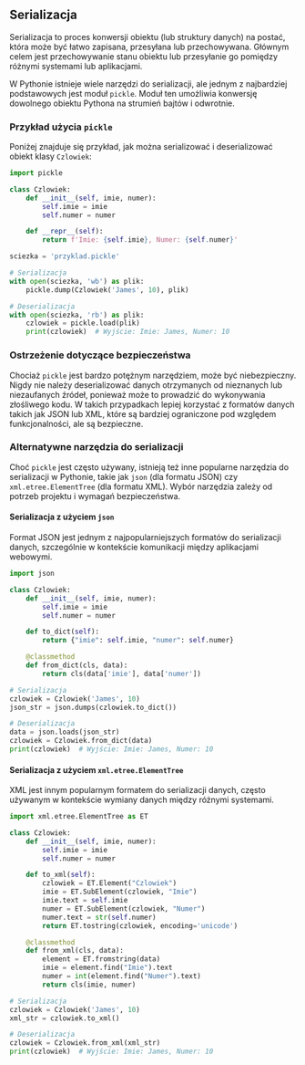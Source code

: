 ## Serializacja

Serializacja to proces konwersji obiektu (lub struktury danych) na postać, która może być łatwo zapisana, przesyłana lub przechowywana. Głównym celem jest przechowywanie stanu obiektu lub przesyłanie go pomiędzy różnymi systemami lub aplikacjami.

W Pythonie istnieje wiele narzędzi do serializacji, ale jednym z najbardziej podstawowych jest moduł `pickle`. Moduł ten umożliwia konwersję dowolnego obiektu Pythona na strumień bajtów i odwrotnie.

### Przykład użycia `pickle`

Poniżej znajduje się przykład, jak można serializować i deserializować obiekt klasy `Czlowiek`:

```python
import pickle

class Czlowiek:
    def __init__(self, imie, numer):
        self.imie = imie
        self.numer = numer

    def __repr__(self):
        return f'Imie: {self.imie}, Numer: {self.numer}'

sciezka = 'przyklad.pickle'

# Serializacja
with open(sciezka, 'wb') as plik:
    pickle.dump(Czlowiek('James', 10), plik)

# Deserializacja
with open(sciezka, 'rb') as plik:
    czlowiek = pickle.load(plik)
    print(czlowiek)  # Wyjście: Imie: James, Numer: 10
```

### Ostrzeżenie dotyczące bezpieczeństwa

Chociaż `pickle` jest bardzo potężnym narzędziem, może być niebezpieczny. Nigdy nie należy deserializować danych otrzymanych od nieznanych lub niezaufanych źródeł, ponieważ może to prowadzić do wykonywania złośliwego kodu. W takich przypadkach lepiej korzystać z formatów danych takich jak JSON lub XML, które są bardziej ograniczone pod względem funkcjonalności, ale są bezpieczne.

### Alternatywne narzędzia do serializacji

Choć `pickle` jest często używany, istnieją też inne popularne narzędzia do serializacji w Pythonie, takie jak `json` (dla formatu JSON) czy `xml.etree.ElementTree` (dla formatu XML). Wybór narzędzia zależy od potrzeb projektu i wymagań bezpieczeństwa.

#### Serializacja z użyciem `json`

Format JSON jest jednym z najpopularniejszych formatów do serializacji danych, szczególnie w kontekście komunikacji między aplikacjami webowymi.

```python
import json

class Czlowiek:
    def __init__(self, imie, numer):
        self.imie = imie
        self.numer = numer

    def to_dict(self):
        return {"imie": self.imie, "numer": self.numer}

    @classmethod
    def from_dict(cls, data):
        return cls(data['imie'], data['numer'])

# Serializacja
czlowiek = Czlowiek('James', 10)
json_str = json.dumps(czlowiek.to_dict())

# Deserializacja
data = json.loads(json_str)
czlowiek = Czlowiek.from_dict(data)
print(czlowiek)  # Wyjście: Imie: James, Numer: 10
```

#### Serializacja z użyciem `xml.etree.ElementTree`

XML jest innym popularnym formatem do serializacji danych, często używanym w kontekście wymiany danych między różnymi systemami.

```python
import xml.etree.ElementTree as ET

class Czlowiek:
    def __init__(self, imie, numer):
        self.imie = imie
        self.numer = numer

    def to_xml(self):
        czlowiek = ET.Element("Czlowiek")
        imie = ET.SubElement(czlowiek, "Imie")
        imie.text = self.imie
        numer = ET.SubElement(czlowiek, "Numer")
        numer.text = str(self.numer)
        return ET.tostring(czlowiek, encoding='unicode')

    @classmethod
    def from_xml(cls, data):
        element = ET.fromstring(data)
        imie = element.find("Imie").text
        numer = int(element.find("Numer").text)
        return cls(imie, numer)

# Serializacja
czlowiek = Czlowiek('James', 10)
xml_str = czlowiek.to_xml()

# Deserializacja
czlowiek = Czlowiek.from_xml(xml_str)
print(czlowiek)  # Wyjście: Imie: James, Numer: 10
```
